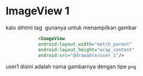# ImageView 1
kalo dihtml tag <img/> gunanya untuk menampilkan gambar
```xml
            <ImageView
            android:layout_width="match_parent"
            android:layout_height="wrap_content"
            android:src="@drawable/user_1"/>
```
user1 disini adalah nama gambarnya dengan tipe ``png``
